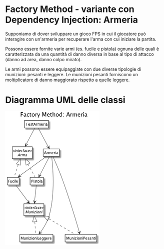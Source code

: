 # Factory Method - variante con Dependency Injection: Armeria

Supponiamo di dover sviluppare un gioco FPS in cui il giocatore può interagire con un'armeria per recuperare l'arma con cui iniziare la partita.

Possono essere fornite varie armi (es. fucile e pistola) ognuna delle quali è caratterizzata da una quantità di danno diversa in base al tipo di attacco (danno ad area, danno colpo mirato).

Le armi possono essere equipaggiate con due diverse tipologie di munizioni: pesanti e leggere. Le munizioni pesanti forniscono un moltiplicatore di danno maggiorato rispetto a quelle leggere.

# Diagramma UML delle classi
![Diagramma delle Classi](uml/class_diagram.png)
